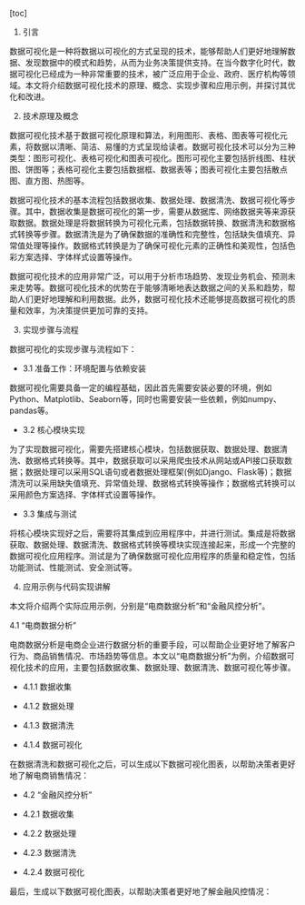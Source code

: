 
[toc]                    
                
                
1. 引言

数据可视化是一种将数据以可视化的方式呈现的技术，能够帮助人们更好地理解数据、发现数据中的模式和趋势，从而为业务决策提供支持。在当今数字化时代，数据可视化已经成为一种非常重要的技术，被广泛应用于企业、政府、医疗机构等领域。本文将介绍数据可视化技术的原理、概念、实现步骤和应用示例，并探讨其优化和改进。

2. 技术原理及概念

数据可视化技术基于数据可视化原理和算法，利用图形、表格、图表等可视化元素，将数据以清晰、简洁、易懂的方式呈现给读者。数据可视化技术可以分为三种类型：图形可视化、表格可视化和图表可视化。图形可视化主要包括折线图、柱状图、饼图等；表格可视化主要包括数据框、数据表等；图表可视化主要包括散点图、直方图、热图等。

数据可视化技术的基本流程包括数据收集、数据处理、数据清洗、数据可视化等步骤。其中，数据收集是数据可视化的第一步，需要从数据库、网络数据夹等来源获取数据。数据处理是将数据转换为可视化元素，包括数据转换、数据清洗和数据格式转换等步骤。数据清洗是为了确保数据的准确性和完整性，包括缺失值填充、异常值处理等操作。数据格式转换是为了确保可视化元素的正确性和美观性，包括色彩方案选择、字体样式设置等操作。

数据可视化技术的应用非常广泛，可以用于分析市场趋势、发现业务机会、预测未来走势等。数据可视化技术的优势在于能够清晰地表达数据之间的关系和趋势，帮助人们更好地理解和利用数据。此外，数据可视化技术还能够提高数据可视化的质量和效率，为决策提供更加可靠的支持。

3. 实现步骤与流程

数据可视化的实现步骤与流程如下：

- 3.1 准备工作：环境配置与依赖安装

数据可视化需要具备一定的编程基础，因此首先需要安装必要的环境，例如Python、Matplotlib、Seaborn等，同时也需要安装一些依赖，例如numpy、pandas等。

- 3.2 核心模块实现

为了实现数据可视化，需要先搭建核心模块，包括数据获取、数据处理、数据清洗、数据格式转换等。其中，数据获取可以采用爬虫技术从网站或API接口获取数据；数据处理可以采用SQL语句或者数据处理框架(例如Django、Flask等)；数据清洗可以采用缺失值填充、异常值处理、数据格式转换等操作；数据格式转换可以采用颜色方案选择、字体样式设置等操作。

- 3.3 集成与测试

将核心模块实现好之后，需要将其集成到应用程序中，并进行测试。集成是将数据获取、数据处理、数据清洗、数据格式转换等模块实现连接起来，形成一个完整的数据可视化应用程序。测试是为了确保数据可视化应用程序的质量和稳定性，包括功能测试、性能测试、安全测试等。

4. 应用示例与代码实现讲解

本文将介绍两个实际应用示例，分别是“电商数据分析”和“金融风控分析”。

4.1 “电商数据分析”

电商数据分析是电商企业进行数据分析的重要手段，可以帮助企业更好地了解客户行为、商品销售情况、市场趋势等信息。本文以“电商数据分析”为例，介绍数据可视化技术的应用，主要包括数据收集、数据处理、数据清洗、数据可视化等步骤。

- 4.1.1 数据收集

- 4.1.2 数据处理

- 4.1.3 数据清洗

- 4.1.4 数据可视化

在数据清洗和数据可视化之后，可以生成以下数据可视化图表，以帮助决策者更好地了解电商销售情况：

- 4.2 “金融风控分析”

- 4.2.1 数据收集
- 4.2.2 数据处理

- 4.2.3 数据清洗

- 4.2.4 数据可视化

最后，生成以下数据可视化图表，以帮助决策者更好地了解金融风控情况：

